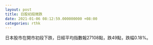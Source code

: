 ```yaml
---
layout: post
title: 日股初段微跌
date: 2021-01-06 08:12:59.000000000 +08:00
categories: rthk
---
```


日本股市在開市初段下跌，日經平均指數報27108點，跌49點，跌幅0.18%。
